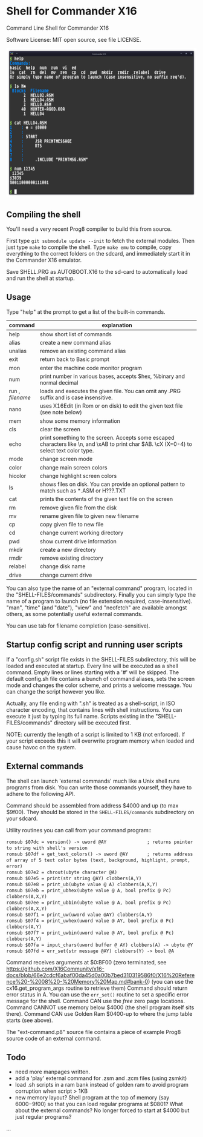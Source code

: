 # Shell for Commander X16

Command Line Shell for Commander X16

Software License: MIT open source, see file LICENSE.

![Shell screenshot](./screenshot.png "Screenshot of the shell; running in X16 emulator")

## Compiling the shell

You'll need a very recent Prog8 compiler to build this from source.

First type ``git submodule update --init`` to fetch the external modules. 
Then just type ``make`` to compile the shell.
Type ``make emu`` to compile, copy everything to the correct folders on the sdcard,
and immediately start it in the Commander X16 emulator.

Save SHELL.PRG as AUTOBOOT.X16 to the sd-card to automatically load and run the shell at startup.


## Usage

Type "help" at the prompt to get a list of the built-in commands.

| command                | explanation                                                                                                                                |
|------------------------|--------------------------------------------------------------------------------------------------------------------------------------------|
| help                   | show short list of commands                                                                                                                |
| alias                  | create a new command alias                                                                                                                 | 
| unalias                | remove an existing command alias                                                                                                           | 
| exit                   | return back to Basic prompt                                                                                                                |
| mon                    | enter the machine code monitor program                                                                                                     |
| num                    | print number in various bases, accepts $hex, %binary and normal decimal                                                                    |
| run  ,<br/> *filename* | loads and executes the given file. You can omit any .PRG suffix and is case insensitive.                                                   |
| nano                   | uses X16Edit (in Rom or on disk) to edit the given text file  (see note below)                                                             |       
| mem                    | show some memory information                                                                                                               |       
| cls                    | clear the screen                                                                                                                           |       
| echo                   | print something to the screen. Accepts some escaped characters like \n, and \xAB to print char $AB. \cX (X=0-4) to select text color type. |       
| mode                   | change screen mode                                                                                                                         |
| color                  | change main screen colors                                                                                                                  |
| hicolor                | change highlight screen colors                                                                                                             |
| ls                     | shows files on disk. You can provide an optional pattern to match such as *.ASM or H???.TXT                                                |
| cat                    | prints the contents of the given text file on the screen                                                                                   |       
| rm                     | remove given file from the disk                                                                                                            |       
| mv                     | rename given file to given new filename                                                                                                    |
| cp                     | copy given file to new file                                                                                                                |
| cd                     | change current working directory                                                                                                           |
| pwd                    | show current drive information                                                                                                             |       
| mkdir                  | create a new directory                                                                                                                     |       
| rmdir                  | remove existing directory                                                                                                                  |       
| relabel                | change disk name                                                                                                                           |       
| drive                  | change current drive                                                                                                                       |       

You can also type the name of an "external command" program, located in the "SHELL-FILES/commands" subdirectory.
Finally you can simply type the name of a program to launch (no file extension required, case-insensitive).
"man", "time" (and "date"), "view" and "neofetch" are available amongst others, as some potentially useful external commands.

You can use tab for filename completion (case-sensitive).

## Startup config script and running user scripts

If a "config.sh" script file exists in the SHELL-FILES subdirectory, this will be loaded and executed
at startup. Every line will be executed as a shell command. Empty lines or lines starting with a '#' will be skipped.
The default config.sh file contains a bunch of command aliases, sets the screen mode and changes the color scheme,
and prints a welcome message. You can change the script however you like.

Actually, any file ending with ".sh" is treated as a shell-script, in ISO character encoding,
that contains lines with shell instructions. You can execute it just by typing its full name.
Scripts existing in the "SHELL-FILES/commands" directory will be executed first.

NOTE: currently the length of a script is limited to 1 KB (not enforced). If your script exceeds this
it will overwrite program memory when loaded and cause havoc on the system.


## External commands

The shell can launch 'external commands' much like a Unix shell runs programs from disk.
You can write those commands yourself, they have to adhere to the following API.

Command should be assembled from address $4000 and up (to max $9f00).
They should be stored in the ``SHELL-FILES/commands`` subdirectory on your sdcard.

Utility routines you can call from your command program::

    romsub $07dc = version() -> uword @AY               ; returns pointer to string with shell's version
    romsub $07df = get_text_colors() -> uword @AY       ; returns address of array of 5 text color bytes (text, background, highlight, prompt, error)
    romsub $07e2 = chrout(ubyte character @A)
    romsub $07e5 = print(str string @AY) clobbers(A,Y)
    romsub $07e8 = print_ub(ubyte value @ A) clobbers(A,X,Y)
    romsub $07eb = print_ubhex(ubyte value @ A, bool prefix @ Pc) clobbers(A,X,Y)
    romsub $07ee = print_ubbin(ubyte value @ A, bool prefix @ Pc) clobbers(A,X,Y)
    romsub $07f1 = print_uw(uword value @AY) clobbers(A,Y)
    romsub $07f4 = print_uwhex(uword value @ AY, bool prefix @ Pc) clobbers(A,Y)
    romsub $07f7 = print_uwbin(uword value @ AY, bool prefix @ Pc) clobbers(A,Y)
    romsub $07fa = input_chars(uword buffer @ AY) clobbers(A) -> ubyte @Y
    romsub $07fd = err_set(str message @AY) clobbers(Y) -> bool @A

Command receives arguments at $0:BF00 (zero terminated, see  https://github.com/X16Community/x16-docs/blob/66e2cdcf6abaf00da45d0a00b7bed310319586f0/X16%20Reference%20-%2008%20-%20Memory%20Map.md#bank-0)
(you can use the cx16.get_program_args routine to retrieve them)
Command should return error status in A. You can use the ``err_set()`` routine to set a specific error message for the shell.
Command CAN use the *free* zero page locations.
Command CANNOT use memory below $4000 (the shell program itself sits there).
Command CAN use Golden Ram $0400-up to where the jump table starts (see above). 

The "ext-command.p8" source file contains a piece of example Prog8 source code of an external command.


## Todo

- need more manpages written.
- add a 'play' external command for .zsm and .zcm files (using zsmkit)
- load .sh scripts in a ram bank instead of golden ram to avoid program corruption when script > 1KB
- new memory layout? Shell program at the top of memory (say $6000-$9f00) so that you can load regular programs at $0801? What about the external commands? No longer forced to start at $4000 but just regular programs?

...
